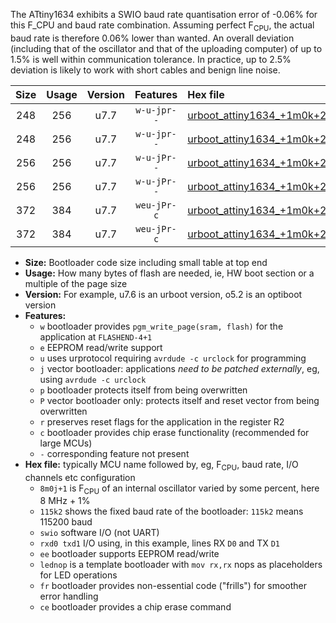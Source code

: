 The ATtiny1634 exhibits a SWIO baud rate quantisation error of -0.06% for this F_CPU and baud rate combination. Assuming perfect F<sub>CPU</sub>, the actual baud rate is therefore 0.06% lower than wanted. An overall deviation (including that of the oscillator and that of the uploading computer) of up to 1.5% is well within communication tolerance. In practice, up to 2.5% deviation is likely to work with short cables and benign line noise.

|Size|Usage|Version|Features|Hex file|
|:-:|:-:|:-:|:-:|:--|
|248|256|u7.7|`w-u-jpr--`|[urboot_attiny1634_+1m0k+2_+++1k8_swio_rxa7_txb0_lednop.hex](https://raw.githubusercontent.com/stefanrueger/urboot.hex/main/mcus/attiny1634/internal_oscillator/fcpu_+1m0k+2/br_+++1k8/urboot_attiny1634_+1m0k+2_+++1k8_swio_rxa7_txb0_lednop.hex)|
|248|256|u7.7|`w-u-jpr--`|[urboot_attiny1634_+1m0k+2_+++1k8_swio_rxb1_txb2_lednop.hex](https://raw.githubusercontent.com/stefanrueger/urboot.hex/main/mcus/attiny1634/internal_oscillator/fcpu_+1m0k+2/br_+++1k8/urboot_attiny1634_+1m0k+2_+++1k8_swio_rxb1_txb2_lednop.hex)|
|256|256|u7.7|`w-u-jPr--`|[urboot_attiny1634_+1m0k+2_+++1k8_swio_rxa7_txb0.hex](https://raw.githubusercontent.com/stefanrueger/urboot.hex/main/mcus/attiny1634/internal_oscillator/fcpu_+1m0k+2/br_+++1k8/urboot_attiny1634_+1m0k+2_+++1k8_swio_rxa7_txb0.hex)|
|256|256|u7.7|`w-u-jPr--`|[urboot_attiny1634_+1m0k+2_+++1k8_swio_rxb1_txb2.hex](https://raw.githubusercontent.com/stefanrueger/urboot.hex/main/mcus/attiny1634/internal_oscillator/fcpu_+1m0k+2/br_+++1k8/urboot_attiny1634_+1m0k+2_+++1k8_swio_rxb1_txb2.hex)|
|372|384|u7.7|`weu-jPr-c`|[urboot_attiny1634_+1m0k+2_+++1k8_swio_rxa7_txb0_ee_lednop_fr_ce.hex](https://raw.githubusercontent.com/stefanrueger/urboot.hex/main/mcus/attiny1634/internal_oscillator/fcpu_+1m0k+2/br_+++1k8/urboot_attiny1634_+1m0k+2_+++1k8_swio_rxa7_txb0_ee_lednop_fr_ce.hex)|
|372|384|u7.7|`weu-jPr-c`|[urboot_attiny1634_+1m0k+2_+++1k8_swio_rxb1_txb2_ee_lednop_fr_ce.hex](https://raw.githubusercontent.com/stefanrueger/urboot.hex/main/mcus/attiny1634/internal_oscillator/fcpu_+1m0k+2/br_+++1k8/urboot_attiny1634_+1m0k+2_+++1k8_swio_rxb1_txb2_ee_lednop_fr_ce.hex)|

- **Size:** Bootloader code size including small table at top end
- **Usage:** How many bytes of flash are needed, ie, HW boot section or a multiple of the page size
- **Version:** For example, u7.6 is an urboot version, o5.2 is an optiboot version
- **Features:**
  + `w` bootloader provides `pgm_write_page(sram, flash)` for the application at `FLASHEND-4+1`
  + `e` EEPROM read/write support
  + `u` uses urprotocol requiring `avrdude -c urclock` for programming
  + `j` vector bootloader: applications *need to be patched externally*, eg, using `avrdude -c urclock`
  + `p` bootloader protects itself from being overwritten
  + `P` vector bootloader only: protects itself and reset vector from being overwritten
  + `r` preserves reset flags for the application in the register R2
  + `c` bootloader provides chip erase functionality (recommended for large MCUs)
  + `-` corresponding feature not present
- **Hex file:** typically MCU name followed by, eg, F<sub>CPU</sub>, baud rate, I/O channels etc configuration
  + `8m0j+1` is F<sub>CPU</sub> of an internal oscillator varied by some percent, here 8 MHz + 1%
  + `115k2` shows the fixed baud rate of the bootloader: `115k2` means 115200 baud
  + `swio` software I/O (not UART)
  + `rxd0 txd1` I/O using, in this example, lines RX `D0` and TX `D1`
  + `ee` bootloader supports EEPROM read/write
  + `lednop` is a template bootloader with `mov rx,rx` nops as placeholders for LED operations
  + `fr` bootloader provides non-essential code ("frills") for smoother error handling
  + `ce` bootloader provides a chip erase command
